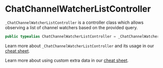 # ChatChannelWatcherListController

`_ChatChannelWatcherListController` is a controller class which allows observing a list of
channel watchers based on the provided query.

``` swift
public typealias ChatChannelWatcherListController = _ChatChannelWatcherListController<NoExtraData>
```

Learn more about `_ChatChannelWatcherListController` and its usage in our [cheat sheet](https://github.com/GetStream/stream-chat-swift/wiki/StreamChat-SDK-Cheat-Sheet#user-list).

> 

Learn more about using custom extra data in our [cheat sheet](https://github.com/GetStream/stream-chat-swift/wiki/Cheat-Sheet#working-with-extra-data).
